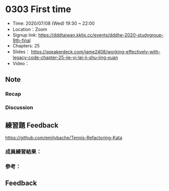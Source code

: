 # 0303 First time

- Time: 2020/07/08 (Wed) 19:30 ~ 22:00
- Location：Zoom
- Signup link: https://dddtaiwan.kktix.cc/events/dddtw-2020-studygroup-9th-final
- Chapters: 25
- Slides： https://speakerdeck.com/jame2408/working-effectively-with-legacy-code-chapter-25-jie-yi-lai-ji-shu-jing-xuan
- Video：

## Note

### Recap

### Discussion

## 練習題 Feedback

https://github.com/emilybache/Tennis-Refactoring-Kata

### 成員練習結果：

### 參考：

## Feedback
